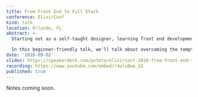 ```yaml
---
title: From Front End to Full Stack
conference: ElixirConf
kind: talk
location: Orlando, FL
abstract: >-
  Starting out as a self-taught designer, learning front end development was a challenging climb – but going from front end to full stack with Elixir and Phoenix was easier than many would expect. Having built a well-tested Phoenix API from the ground up, I'll narrate the adventure of learning to think the "Elixir Way", and reflect on lessons learned.

  In this beginner-friendly talk, we'll talk about overcoming the temptation of bringing over OOP practices into Elixir, harnessing the power of Plugs, techniques for testing, and more!
date: '2016-09-02'
slides: https://speakerdeck.com/poteto/elixirconf-2016-from-front-end-to-full-stack-with-elixir-and-phoenix
recording: https://www.youtube.com/embed/r4ulu8wo_GI
published: true
---
```


Notes coming soon.